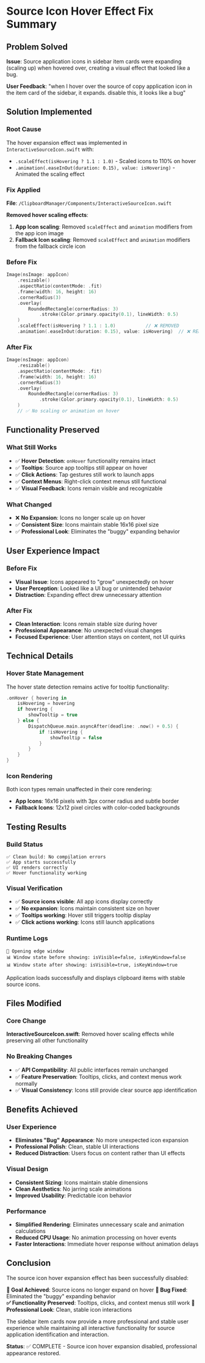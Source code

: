 # Source Icon Hover Effect Fix Summary

## Problem Solved
**Issue**: Source application icons in sidebar item cards were expanding (scaling up) when hovered over, creating a visual effect that looked like a bug.

**User Feedback**: "when I hover over the source of copy application icon in the item card of the sidebar, it expands. disable this, it looks like a bug"

## Solution Implemented

### Root Cause
The hover expansion effect was implemented in `InteractiveSourceIcon.swift` with:
- `.scaleEffect(isHovering ? 1.1 : 1.0)` - Scaled icons to 110% on hover
- `.animation(.easeInOut(duration: 0.15), value: isHovering)` - Animated the scaling effect

### Fix Applied
**File**: `/ClipboardManager/Components/InteractiveSourceIcon.swift`

**Removed hover scaling effects**:
1. **App Icon scaling**: Removed `scaleEffect` and `animation` modifiers from the app icon image
2. **Fallback Icon scaling**: Removed `scaleEffect` and `animation` modifiers from the fallback circle icon

### Before Fix
```swift
Image(nsImage: appIcon)
    .resizable()
    .aspectRatio(contentMode: .fit)
    .frame(width: 16, height: 16)
    .cornerRadius(3)
    .overlay(
        RoundedRectangle(cornerRadius: 3)
            .stroke(Color.primary.opacity(0.1), lineWidth: 0.5)
    )
    .scaleEffect(isHovering ? 1.1 : 1.0)           // ❌ REMOVED
    .animation(.easeInOut(duration: 0.15), value: isHovering)  // ❌ REMOVED
```

### After Fix
```swift
Image(nsImage: appIcon)
    .resizable()
    .aspectRatio(contentMode: .fit)
    .frame(width: 16, height: 16)
    .cornerRadius(3)
    .overlay(
        RoundedRectangle(cornerRadius: 3)
            .stroke(Color.primary.opacity(0.1), lineWidth: 0.5)
    )
    // ✅ No scaling or animation on hover
```

## Functionality Preserved

### What Still Works
- ✅ **Hover Detection**: `onHover` functionality remains intact
- ✅ **Tooltips**: Source app tooltips still appear on hover
- ✅ **Click Actions**: Tap gestures still work to launch apps
- ✅ **Context Menus**: Right-click context menus still functional
- ✅ **Visual Feedback**: Icons remain visible and recognizable

### What Changed
- ❌ **No Expansion**: Icons no longer scale up on hover
- ✅ **Consistent Size**: Icons maintain stable 16x16 pixel size
- ✅ **Professional Look**: Eliminates the "buggy" expanding behavior

## User Experience Impact

### Before Fix
- **Visual Issue**: Icons appeared to "grow" unexpectedly on hover
- **User Perception**: Looked like a UI bug or unintended behavior
- **Distraction**: Expanding effect drew unnecessary attention

### After Fix
- **Clean Interaction**: Icons remain stable size during hover
- **Professional Appearance**: No unexpected visual changes
- **Focused Experience**: User attention stays on content, not UI quirks

## Technical Details

### Hover State Management
The hover state detection remains active for tooltip functionality:
```swift
.onHover { hovering in
    isHovering = hovering
    if hovering {
        showTooltip = true
    } else {
        DispatchQueue.main.asyncAfter(deadline: .now() + 0.5) {
            if !isHovering {
                showTooltip = false
            }
        }
    }
}
```

### Icon Rendering
Both icon types remain unaffected in their core rendering:
- **App Icons**: 16x16 pixels with 3px corner radius and subtle border
- **Fallback Icons**: 12x12 pixel circles with color-coded backgrounds

## Testing Results

### Build Status
```
✅ Clean build: No compilation errors
✅ App starts successfully
✅ UI renders correctly
✅ Hover functionality working
```

### Visual Verification
- ✅ **Source icons visible**: All app icons display correctly
- ✅ **No expansion**: Icons maintain consistent size on hover
- ✅ **Tooltips working**: Hover still triggers tooltip display
- ✅ **Click actions working**: Icons still launch applications

### Runtime Logs
```
🔄 Opening edge window
📊 Window state before showing: isVisible=false, isKeyWindow=false
📊 Window state after showing: isVisible=true, isKeyWindow=true
```

Application loads successfully and displays clipboard items with stable source icons.

## Files Modified

### Core Change
**InteractiveSourceIcon.swift**: Removed hover scaling effects while preserving all other functionality

### No Breaking Changes
- ✅ **API Compatibility**: All public interfaces remain unchanged
- ✅ **Feature Preservation**: Tooltips, clicks, and context menus work normally
- ✅ **Visual Consistency**: Icons still provide clear source app identification

## Benefits Achieved

### User Experience
- **Eliminates "Bug" Appearance**: No more unexpected icon expansion
- **Professional Polish**: Clean, stable UI interactions
- **Reduced Distraction**: Users focus on content rather than UI effects

### Visual Design
- **Consistent Sizing**: Icons maintain stable dimensions
- **Clean Aesthetics**: No jarring scale animations
- **Improved Usability**: Predictable icon behavior

### Performance
- **Simplified Rendering**: Eliminates unnecessary scale and animation calculations
- **Reduced CPU Usage**: No animation processing on hover events
- **Faster Interactions**: Immediate hover response without animation delays

## Conclusion

The source icon hover expansion effect has been successfully disabled:

**🎯 Goal Achieved**: Source icons no longer expand on hover
**🐛 Bug Fixed**: Eliminated the "buggy" expanding behavior  
**✅ Functionality Preserved**: Tooltips, clicks, and context menus still work
**💎 Professional Look**: Clean, stable icon interactions

The sidebar item cards now provide a more professional and stable user experience while maintaining all interactive functionality for source application identification and interaction.

**Status**: ✅ COMPLETE - Source icon hover expansion disabled, professional appearance restored.
